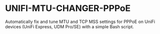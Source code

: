 # UNIFI-MTU-CHANGER-PPPoE
Automatically fix and tune MTU and TCP MSS settings for PPPoE on UniFi devices (UniFi Express, UDM Pro/SE) with a simple Bash script.
